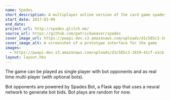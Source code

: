 ```yaml
---
name: Spades
short_description: A multiplayer online version of the card game spades with bot players.
start_date: 2017-03-09
end_date: 
project_url: http://spades.glitch.me/
source_url: https://github.com/patrickweaver/spades
cover_image_url: https://pwapi-dev.s3.amazonaws.com/uploads/d1c585c3-1659-41cf-a1cb-3b12cde8ae09
cover_image_alt: A screenshot of a prototype interface for the game
images:
  - https://pwapi-dev.s3.amazonaws.com/uploads/d1c585c3-1659-41cf-a1cb-3b12cde8ae09
layout: layout.hbs
---
```


The game can be played as single player with bot opponents and as real time multi-player (with optional bots).

Bot opponents are powered by Spades Bot, a Flask app that uses a neural network to generate bot bids. Bot plays are random for now.